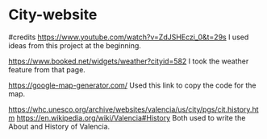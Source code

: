 # City-website

#credits
https://www.youtube.com/watch?v=ZdJSHEczi_0&t=29s
I used ideas from this project at the beginning.

https://www.booked.net/widgets/weather?cityid=582
I took the weather feature from that page.

https://google-map-generator.com/
Used this link to copy the code for the map.

https://whc.unesco.org/archive/websites/valencia/us/city/pgs/cit.history.htm
https://en.wikipedia.org/wiki/Valencia#History
Both used to write the About and History of Valencia.